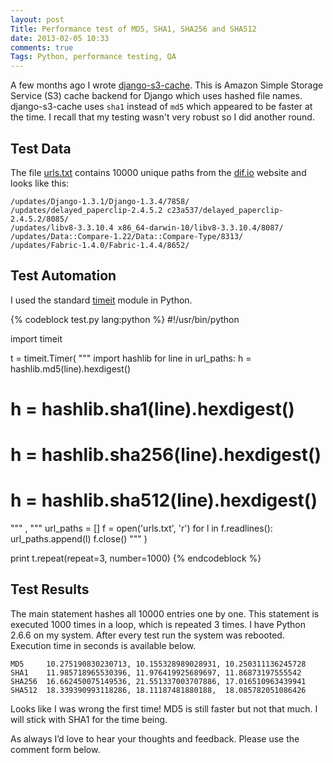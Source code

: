 ```yaml
---
layout: post
Title: Performance test of MD5, SHA1, SHA256 and SHA512
date: 2013-02-05 10:33
comments: true
Tags: Python, performance testing, QA
---
```


A few months ago I wrote
[django-s3-cache](https://github.com/atodorov/django-s3-cache).
This is Amazon Simple Storage Service (S3) cache backend for Django
which uses hashed file names.
django-s3-cache uses `sha1` instead of `md5` which appeared to be
faster at the time. I recall that my testing wasn't very robust so I did another
round.

Test Data
---------

The file [urls.txt](http://s3.amazonaws.com/atodorov/blog/urls.txt.gz)
contains 10000 unique paths from the [dif.io](http://www.dif.io)
website and looks like this:

    /updates/Django-1.3.1/Django-1.3.4/7858/
    /updates/delayed_paperclip-2.4.5.2 c23a537/delayed_paperclip-2.4.5.2/8085/
    /updates/libv8-3.3.10.4 x86_64-darwin-10/libv8-3.3.10.4/8087/
    /updates/Data::Compare-1.22/Data::Compare-Type/8313/
    /updates/Fabric-1.4.0/Fabric-1.4.4/8652/


Test Automation
---------------

I used the standard [timeit](http://docs.python.org/2/library/timeit.html)
module in Python.

{% codeblock test.py lang:python %}
#!/usr/bin/python

import timeit

t = timeit.Timer(
"""
import hashlib
for line in url_paths:
    h = hashlib.md5(line).hexdigest()
#    h = hashlib.sha1(line).hexdigest()
#    h = hashlib.sha256(line).hexdigest()
#    h = hashlib.sha512(line).hexdigest()
"""
,
"""
url_paths = []
f = open('urls.txt', 'r')
for l in f.readlines():
    url_paths.append(l)
f.close()
"""
)

print t.repeat(repeat=3, number=1000)
{% endcodeblock %}

Test Results
------------

The main statement hashes all 10000 entries one by one. This statement is
executed 1000 times in a loop, which is repeated 3 times. I have Python 2.6.6
on my system. After every test run the system was rebooted.
Execution time in seconds is available below.

    MD5     10.275190830230713, 10.155328989028931, 10.250311136245728
    SHA1    11.985718965530396, 11.976419925689697, 11.86873197555542
    SHA256  16.662450075149536, 21.551337003707886, 17.016510963439941
    SHA512  18.339390993118286, 18.11187481880188,  18.085782051086426


Looks like I was wrong the first time! MD5 is still faster but not that much.
I will stick with SHA1 for the time being.

As always I’d love to hear your thoughts and feedback. Please use the comment form below.

